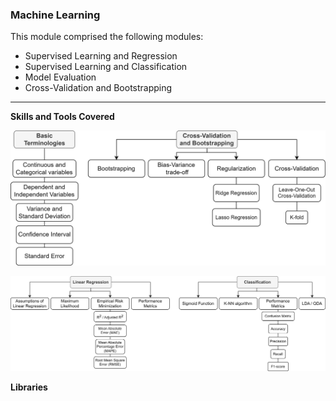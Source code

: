 ### Machine Learning

This module comprised the following modules:

- Supervised Learning and Regression
- Supervised Learning and Classification
- Model Evaluation
- Cross-Validation and Bootstrapping

---

**Skills and Tools Covered**
<p align='center'>
<img src=https://github.com/Gr3Fin/Courses_and_Certificates/blob/main/Data_Science_Program%3ALeveraging_AI_for_Effective_Decision-Making/images/Skills%20and%20Tools-Machine%20Learning_Basic_CV.svg>
</p>
<p align='center'>
<img src=https://github.com/Gr3Fin/Courses_and_Certificates/blob/main/Data_Science_Program%3ALeveraging_AI_for_Effective_Decision-Making/images/Skills%20and%20Tools-Machine%20Learning_LR_CL.svg>
</p>

**Libraries**
